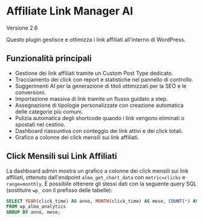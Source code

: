 # Affiliate Link Manager AI

Versione 2.6

Questo plugin gestisce e ottimizza i link affiliati all'interno di WordPress.

## Funzionalità principali

- Gestione dei link affiliati tramite un Custom Post Type dedicato.
- Tracciamento dei click con report e statistiche nel pannello di controllo.
- Suggerimenti AI per la generazione di titoli ottimizzati per la SEO e le conversioni.
- Importazione massiva di link tramite un flusso guidato a step.
- Assegnazione di tipologie personalizzate con creazione automatica delle categorie più comuni.
- Pulizia automatica degli shortcode quando i link vengono eliminati o spostati nel cestino.
- Dashboard riassuntiva con conteggio dei link attivi e dei click totali.
- Grafico a colonne dei click mensili sui link affiliati.

## Click Mensili sui Link Affiliati

La dashboard admin mostra un grafico a colonne dei click mensili sui link affiliati, ottenuto dall'endpoint `alma_get_chart_data` con `metric=clicks` e `range=monthly`. È possibile ottenere gli stessi dati con la seguente query SQL (sostituire `wp_` con il prefisso delle tabelle):

```sql
SELECT YEAR(click_time) AS anno, MONTH(click_time) AS mese, COUNT(*) AS clicks
FROM wp_alma_analytics
GROUP BY anno, mese;
```

